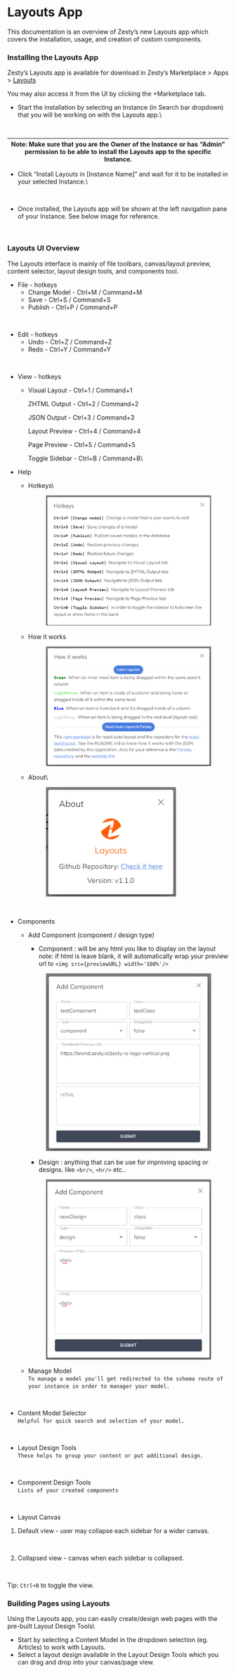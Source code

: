 # Layouts App

This documentation is an overview of Zesty’s new Layouts app which covers the installation, usage, and creation of custom components.

### Installing the Layouts App

Zesty’s Layouts app is available for download in Zesty’s Marketplace > Apps > [Layouts](https://www.zesty.io/marketplace/apps/page-layout-designer/)

You may also access it from the UI by clicking the +Marketplace tab.

*   Start the installation by selecting an Instance (in Search bar dropdown) that you will be working on with the Layouts app.\


    <figure><img src="https://lh6.googleusercontent.com/5X2sasJp-Hstlnww2Psne0kDw6e6XN3mrBj3tYUKvgFUwUbb5HdnijD40a1iK_iAHkbSS1g4ttBIk2s5j-Kugdy02hN9dRApK2Pj6MgbwgHYln055zNbstC3pwEGo3rE0e5W4JU0ICXe2rjgtC6V8eicWmYO8tiKe5CsdbD6aD-Tz_dpesSBjz9qcVGjiQ" alt=""><figcaption></figcaption></figure>

| Note: Make sure that you are the Owner of the Instance or has “Admin” permission to be able to install the Layouts app to the specific Instance. |
| ------------------------------------------------------------------------------------------------------------------------------------------------ |

*   Click “Install Layouts in \[Instance Name]” and wait for it to be installed in your selected Instance.\

    <figure><img src="https://lh4.googleusercontent.com/Aex2ibZYJ10Ueccd0Z28Wdc8Z8Frh0pKz1rrCkVLi2AbGj_5hxI7YE-aXoWa7R_jEin5g-jeIkxthOJBzw_h_LSS_Z1NC1wjF6Luz6XEGk7eZL6Papz1-7gZlS5PlIfhu2jffRSO28a_dWxM7IZHiuse_mmRUROX1zYPbHfdRb3rk49qGfDt3CSe32spdg" alt=""><figcaption></figcaption></figure>
* Once installed, the Layouts app will be shown at the left navigation pane of your Instance. See below image for reference.

<figure><img src="https://lh4.googleusercontent.com/RsAwFYGZHU1UWnUK28vEKqQ5h79Cl3yE-fgoFB7zc6iXEhRGjtPQjFj4XDwTK2knX_8FItDLxm5TBezQDAGfmZCd0ZgMq7ll9d8lf-KwL7EBIRqY_LhO1FKpzZHGOGvxKJxk9SvQDDlKELviJzeoUy4hpRdloQlm-FbWow0Cfd3219p4F5cw6naX3bpJKQ" alt=""><figcaption></figcaption></figure>

### Layouts UI Overview

The Layouts interface is mainly of file toolbars, canvas/layout preview, content selector, layout design tools, and components tool.

* File - hotkeys
  * Change Model - Ctrl+M / Command+M
  * Save - Ctrl+S / Command+S
  * Publish - Ctrl+P / Command+P

<figure><img src="https://lh6.googleusercontent.com/PQveFlCxsp7LxoRota5_52hcnssBMgni1nnvFJSdSMLCGS4TXgduabHHWXw2azp48WNh36z_yQNprYs8AO2IJls5h7P4t0Pa_OlMSxVvODuqhc5Pbz1Mm-RhFyGoHIczGZOlpdZakqAfzcf5Mjp2U003SXzKF42ogiaCR41aMjzenNlPXXpxjAETEnBsQQ" alt=""><figcaption></figcaption></figure>

* Edit - hotkeys
  * Undo - Ctrl+Z / Command+Z
  * Redo - Ctrl+Y / Command+Y

<figure><img src="https://lh3.googleusercontent.com/vhTr2gw_rDK-zP3GEGahUzazj4z8frp-ozpnp9V7kHmQXbRRA2ICONB8vqtkOKU12suql-lbXaNKYjMNwgCvbcPnVW6Tl4LMeQr5ZMGfHACvGpidTmjHx0LYzKcbNBF3FqdQhpmNVfcOxL32R-1MxFH8d3vZ3rMsqurdX0dgDE5j9tmTozOX52PZbxnlnA" alt=""><figcaption></figcaption></figure>

* View - hotkeys
  *   Visual Layout - Ctrl+1 / Command+1

      ZHTML Output -  Ctrl+2 / Command+2

      JSON Output -  Ctrl+3 / Command+3

      Layout Preview - Ctrl+4 / Command+4

      Page Preview - Ctrl+5 / Command+5

      Toggle Sidebar - Ctrl+B / Command+B\

* Help
  * Hotkeys\
      <figure><img src="../../.gitbook/assets/layouts - hotkeys.png" alt=""><figcaption></figcaption></figure>
  * How it works
      <figure><img src="../../.gitbook/assets/layouts - how it works.png" alt=""><figcaption></figcaption></figure>
  * About\
      <figure><img src="../../.gitbook/assets/layouts - about.png" alt=""><figcaption></figcaption></figure>

      <figure><img src="https://lh6.googleusercontent.com/eW4oKnlN2ItPuKZc53iyg_YKr_rRg4R4ns83zG1pkQnjnd1KQ4o0eyKumrmiJd4HWD3pvw3gfaPodgmZI62KQ4kNMQ3usGAcPBJ_yhMZSh_O1GdSkffj9CqagXxA1xyp4E8J9rF_M3Nuetg5rByoyTzp3rB_qkiBtZuaN4TS0KevWeaC970w_5bGbS32Dg" alt=""><figcaption></figcaption></figure>



* Components
  * Add Component (component / design type)
      * Component : will be any html you like to display on the layout
      <br/>note: if html is leave blank, it will automatically wrap your preview url to `<img src={previewURL} width='100%'/>`
      <figure><img src="../../.gitbook/assets/layouts - add component.png" alt=""><figcaption></figcaption></figure>

      * Design : anything that can be use for improving spacing or designs. like `<br/>`, `<hr/>` etc..
      <figure><img src="../../.gitbook/assets/layouts - add design tools.png" alt=""><figcaption></figcaption></figure>

  *   Manage Model\
      `To manage a model you'll get redirected to the schema route of your instance in order to manager your model.`

      <figure><img src="https://lh6.googleusercontent.com/PcI9bd3VsLS9UQtqutRGR9fBc1iICba3CN9Ki1hymImloq4dfDK4bfg1s8EE1_2OyPm6ZK0vRoxAq1DYs8IOlXHYeXAloqBQrsVufhagz0qqUamZ8VqArxMdBjNhNpzs0HXRm2tia-3s5nyiOsryp3HbGG1l53dQY51I8MgdWNimdry58s2WMQV58WksfA" alt=""><figcaption></figcaption></figure>



* Content Model Selector\
    `Helpful for quick search and selection of your model.`

    <figure><img src="https://lh3.googleusercontent.com/j8oS7BEqpLFSdG51biSMAyxIGIqy7d4miL13X5E29FQ3U7YE9QnNyQ5CTXTR2BD5eUQI-ZA8K19RIcc6yn4UwqQ_2t4pnRLEvGt3tTp5Fyy63OnWOQO9BZlFs38C2tvVVOE0NToZuzAvY3LvWX428GwrC5nGz5eBoy2nvc2BKGohVsUb4YhBpvG9qE_ycg" alt=""><figcaption></figcaption></figure>

* Layout Design Tools\
    `These helps to group your content or put additional design.`

    <figure><img src="https://lh6.googleusercontent.com/lCbS7vq2RxM3yz0LFkfvBOuGG-ZIl8GHamReX4C6trdSNOLHePzFZZF345avU_5-hHbFYaDTfR36f57AL8gH0bWhJjC4fcLAirAvzI8QclBFW0FUkHFwkf7DjtvqniAWsOhfajBhHPmPFZhIGkCOqiBecc4x2ZEuxeHIcsKwFDrhE-XFDNBrSJv2CE0_mg" alt=""><figcaption></figcaption></figure>

*   Component Design Tools\
    `Lists of your created components`

    <figure><img src="https://lh6.googleusercontent.com/Js-V-WHSZRLiFFfdi3Y3UuLT6s5pXAZ0jncXl-Qn2UmUSHZfs0EX33WtStdpNnTm3Ad1Y_oTxnTKv9J3vOKDi5N_eoDCnCoQHcp7voOgIr_xTfTI0a4iqWKUtUElmHE2_FXJasulcJLns25y1E92Okw3g_pwwuIM11ZeJehnNsxCHq1DXvq-ujGv2aFXaw" alt=""><figcaption></figcaption></figure>

* Layout Canvas


1.  Default view - user may collapse each sidebar for a wider canvas.


    <figure><img src="https://lh4.googleusercontent.com/SoKSRZdsPoG92bC4_zPQ-TgkfXUfOX1uVUh5ketDuTePjnnaHk-4X2_wPBHvkfaCX3kZUf3J-Lus6MYuCxwzPKsPo8kOsU8sX_I3UFLvebjfN8rQKRcLihMNoIYpq7OmAiOCycIkjDg9qV7ifKcW1fEEcYkcZFcOGNjqCtNnkwpxpdW4rJiEl8pXs-xmOA" alt=""><figcaption></figcaption></figure>



2. Collapsed view - canvas when each sidebar is collapsed.



    <figure><img src="https://lh4.googleusercontent.com/-CPiqEXcY2Pu8a0DcHKw2LsAGxmD8OryZ6my4aJfXgCjzAyMqDYvzbhMcuiQ3uFJpQfzyO5J8qprz1sal7DjdYKFQQ41Il_UKcKzDIjD-1pVf7c_Y3VLlZODYF-yQnNq_2SpMQ83eyM5Q-PMPTjXKBYMMbbt51bJGH9guE-Vm1Kytd7Uf6JDv1OLG-GiBQ" alt=""><figcaption></figcaption></figure>

Tip: `Ctrl+B` to toggle the view.

### Building Pages using Layouts

Using the Layouts app, you can easily create/design web pages with the pre-built Layout Design Tools\

* Start by selecting a Content Model in the dropdown selection (eg. Articles) to work with Layouts.
* Select a layout design available in the Layout Design Tools which you can drag and drop into your canvas/page view.
